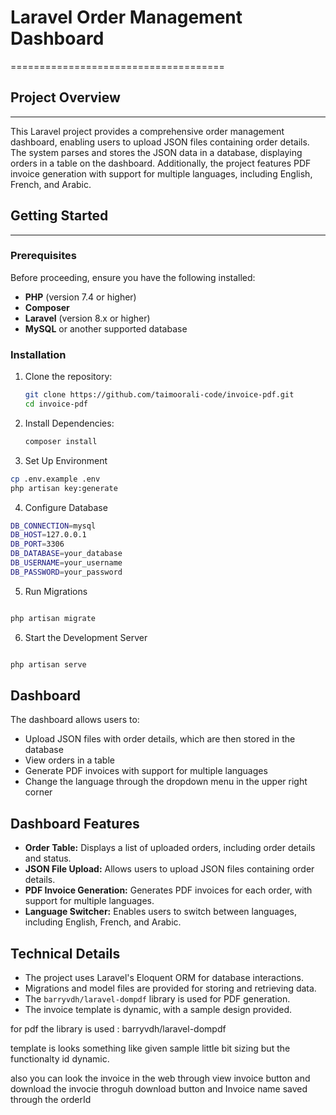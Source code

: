 # Laravel Order Management Dashboard
=====================================

## Project Overview
-------------------

This Laravel project provides a comprehensive order management dashboard, enabling users to upload JSON files containing order details. The system parses and stores the JSON data in a database, displaying orders in a table on the dashboard. Additionally, the project features PDF invoice generation with support for multiple languages, including English, French, and Arabic.

## Getting Started
-------------------

### Prerequisites

Before proceeding, ensure you have the following installed:

* **PHP** (version 7.4 or higher)
* **Composer**
* **Laravel** (version 8.x or higher)
* **MySQL** or another supported database

### Installation

1. Clone the repository:
    ```bash
    git clone https://github.com/taimoorali-code/invoice-pdf.git
    cd invoice-pdf
    ```

2. Install Dependencies:
    ```bash
    composer install
    ```
3. Set Up Environment
```bash
cp .env.example .env
php artisan key:generate
```

4. Configure Database
```bash
DB_CONNECTION=mysql
DB_HOST=127.0.0.1
DB_PORT=3306
DB_DATABASE=your_database
DB_USERNAME=your_username
DB_PASSWORD=your_password
```

5. Run Migrations
```bash

php artisan migrate
```
6.  Start the Development Server
```bash

php artisan serve
```
## Dashboard

The dashboard allows users to:
- Upload JSON files with order details, which are then stored in the database
- View orders in a table
- Generate PDF invoices with support for multiple languages
- Change the language through the dropdown menu in the upper right corner

## Dashboard Features
- **Order Table:** Displays a list of uploaded orders, including order details and status.
- **JSON File Upload:** Allows users to upload JSON files containing order details.
- **PDF Invoice Generation:** Generates PDF invoices for each order, with support for multiple languages.
- **Language Switcher:** Enables users to switch between languages, including English, French, and Arabic.

## Technical Details
- The project uses Laravel's Eloquent ORM for database interactions.
- Migrations and model files are provided for storing and retrieving data.
- The `barryvdh/laravel-dompdf` library is used for PDF generation.
- The invoice template is dynamic, with a sample design provided.


 for pdf the library is used : barryvdh/laravel-dompdf

 template is looks something like given sample little bit sizing but the functionalty id dynamic. 

 also you can look the invoice in the web through view invoice button and download the invocie throguh download button and Invoice name saved through  the orderId 


